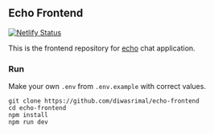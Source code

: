 ## Echo Frontend

[![Netlify Status](https://api.netlify.com/api/v1/badges/2753804c-e966-404a-a2dc-76ba25435a41/deploy-status)](https://app.netlify.com/sites/chatecho/deploys)

This is the frontend repository for [echo](https://github.com/diwasrimal/echo) chat application.

### Run

Make your own `.env` from `.env.example` with correct values.

```console
git clone https://github.com/diwasrimal/echo-frontend
cd echo-frontend
npm install
npm run dev
```
